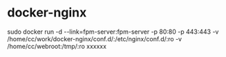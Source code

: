 # docker-nginx

sudo docker run -d --link=fpm-server:fpm-server -p 80:80 -p 443:443 -v /home/cc/work/docker-nginx/conf.d/:/etc/nginx/conf.d/:ro -v /home/cc/webroot:/tmp/:ro xxxxxx
